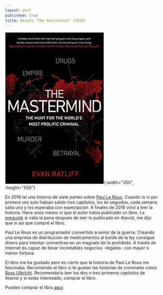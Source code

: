 ```yaml
---
layout: post
published: true
title: Reseña "The Mastermind" (2019)
---
```

![](/assets/themastermindthehuntfortheworldsmostprolificcriminal.jpg){:width="350", :height="500"}

En 2016 leí una historia de siete partes sobre [Paul Le Roux](https://magazine.atavist.com/the-mastermind). Cuando lo vi por primera vez solo habían salido tres capítulos, los leí seguidos, cada semana salía uno y los esperaba con expectación. A finales de 2018 volví a leer la historia. Hace unos meses vi que el autor había publicado un libro. Le [pregunté](https://twitter.com/MiguelB93/status/1100029349296857089) si valía la pena después de leer lo publicado en Atavist, me dijo que sí así que compré el libro.

Paul Le Roux es un programador convertido a señor de la guerra. Creando una empresa de distribución de medicamentos al borde de la ley consigue dinero para intentar convertirse en un magnate de lo prohibido. A través de Internet es capaz de llevar incontables negocios -ilegales- con mayor o menor fortuna.

El libro me ha gustado pero es cierto que la historia de Paul Le Roux me fascinaba. Recomiendo el libro si te gustan las historias de criminales como [Ross Ulbricht](/2019/02/10/americankingpintheepichuntforthecriminalmastermindbehindthesilkroad.html). Recomendaría leer los dos o tres primeros capítulos de Atavist y si estás interesado, comprar el libro.

Puedes comprar el libro [aquí](https://amazon.es/dp/1787630242).
